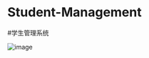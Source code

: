 # Student-Management
#学生管理系统


![image](https://user-images.githubusercontent.com/57223447/118161913-0f123b80-b418-11eb-9198-0e9644f9c48b.png)


